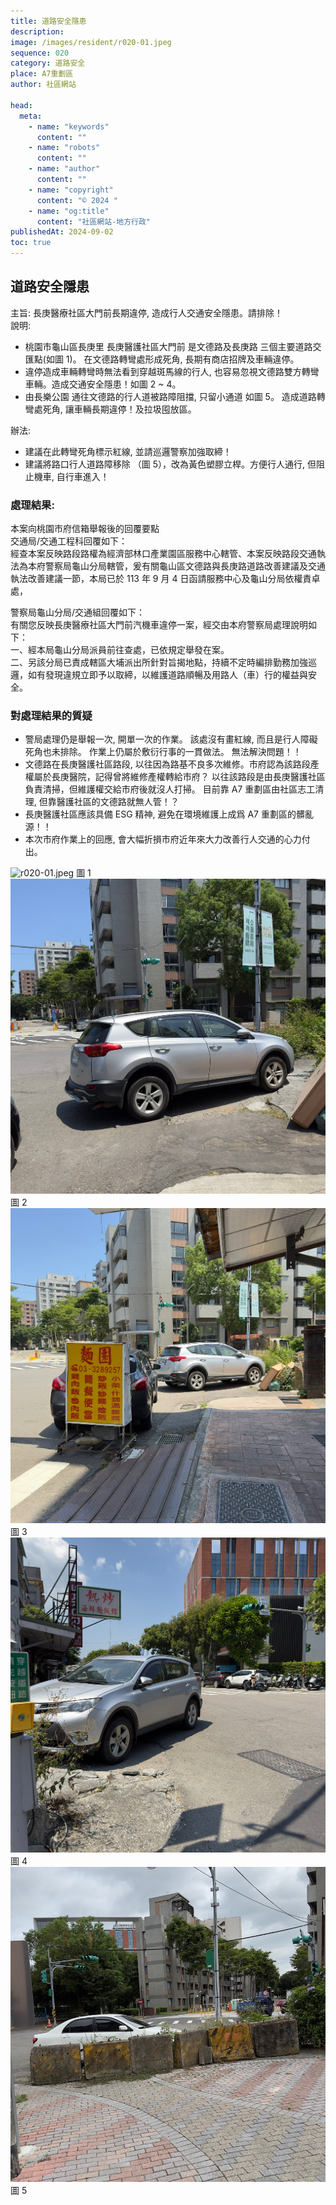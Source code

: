 ```yaml
---
title: 道路安全隱患
description:
image: /images/resident/r020-01.jpeg
sequence: 020
category: 道路安全
place: A7重劃區
author: 社區網站

head:
  meta:
    - name: "keywords"
      content: ""
    - name: "robots"
      content: ""
    - name: "author"
      content: ""
    - name: "copyright"
      content: "© 2024 "
    - name: "og:title"
      content: "社區網站-地方行政"
publishedAt: 2024-09-02
toc: true
---
```


## 道路安全隱患

主旨: 長庚醫療社區大門前長期違停, 造成行人交通安全隱患。請排除！  
說明:

- 桃園市龜山區長庚里 長庚醫護社區大門前 是文德路及長庚路 三個主要道路交匯點(如圖 1)。 在文德路轉彎處形成死角, 長期有商店招牌及車輛違停。
- 違停造成車輛轉彎時無法看到穿越斑馬線的行人, 也容易忽視文德路雙方轉彎車輛。造成交通安全隱患！如圖 2 ~ 4。
- 由長樂公園 通往文德路的行人道被路障阻擋, 只留小通道 如圖 5。 造成道路轉彎處死角, 讓車輛長期違停！及拉圾囤放區。

辦法:

- 建議在此轉彎死角標示紅線, 並請巡邏警察加強取締！
- 建議將路口行人道路障移除 （圖 5），改為黃色塑膠立桿。方便行人通行, 但阻止機車, 自行車進入！

### 處理結果:

本案向桃園市府信箱舉報後的回覆要點  
交通局/交通工程科回覆如下：  
經查本案反映路段路權為經濟部林口產業園區服務中心轄管、本案反映路段交通執法為本府警察局龜山分局轄管，爰有關龜山區文德路與長庚路道路改善建議及交通執法改善建議一節，本局已於 113 年 9 月 4 日函請服務中心及龜山分局依權責卓處，

警察局龜山分局/交通組回覆如下：  
有關您反映長庚醫療社區大門前汽機車違停一案，經交由本府警察局處理說明如下：  
一、經本局龜山分局派員前往查處，已依規定舉發在案。  
二、另該分局已責成轄區大埔派出所針對旨揭地點，持續不定時編排勤務加強巡邏，如有發現違規立即予以取締，以維護道路順暢及用路人（車）行的權益與安全。

### 對處理結果的質疑

- 警局處理仍是舉報一次, 開單一次的作業。 該處沒有畫紅線, 而且是行人障礙死角也未排除。 作業上仍屬於敷衍行事的一貫做法。 無法解決問題！！
- 文德路在長庚醫護社區路段, 以往因為路基不良多次維修。市府認為該路段產權屬於長庚醫院，記得曾將維修產權轉給市府？ 以往該路段是由長庚醫護社區負責清掃，但維護權交給市府後就沒人打掃。 目前靠 A7 重劃區由社區志工清理, 但靠醫護社區的文德路就無人管！？
- 長庚醫護社區應該具備 ESG 精神, 避免在環境維護上成爲 A7 重劃區的髒亂源！！
- 本次市府作業上的回應, 會大幅折損市府近年來大力改善行人交通的心力付出。

![r020-01.jpeg](/images/resident/r020-01.jpeg) 圖 1
![r020-02.jpeg](/images/resident/r020-02.jpeg) 圖 2
![r020-03.jpeg](/images/resident/r020-03.jpeg) 圖 3
![r020-04.jpeg](/images/resident/r020-04.jpeg) 圖 4
![r020-05.jpeg](/images/resident/r020-05.jpeg) 圖 5

